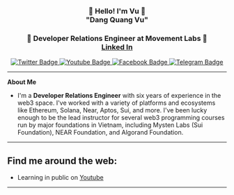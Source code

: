 <h3 align="center">👋   Hello! I'm Vu   👋 <br/> "Dang Quang Vu" </h3>
<h3 align="center">👋  Developer Relations Engineer at Movement Labs 👋  <br/>   <a href="https://www.linkedin.com/in/jayden-dangvu/" target="_blank" >Linked In</a></h3>


<div id="badges" align="center">
  <a href="https://twitter.com/jayden_dangvu" target="_blank" >
    <img src="https://img.shields.io/badge/Twitter-blue?style=for-the-badge&logo=twitter&logoColor=white" alt="Twitter Badge"/>
  </a>
  <a href="https://youtube.com/@jaydendangvu" target="_blank" >
    <img src="https://img.shields.io/badge/YouTube-red?style=for-the-badge&logo=youtube&logoColor=white" alt="Youtube Badge"/>
  </a>
  <a href="https://facebook.com/jayden.dangvu" target="_blank" >
    <img src="https://img.shields.io/badge/Facebook-black?style=for-the-badge&logo=facebook&logoColor=white" alt="Facebook Badge"/>
  </a>
  <a href="https://t.me/jayden_dangvu" target="_blank" >
    <img src="https://img.shields.io/badge/Telegram-blue?style=for-the-badge&logo=telegram&logoColor=white" alt="Telegram Badge"/>
  </a>
  <br/>
</div>

---
**About Me**
- I'm a **Developer Relations Engineer** with six years of experience in the web3 space. I've worked with a variety of platforms and ecosystems like Ethereum, Solana, Near, Aptos, Sui, and more. I've been lucky enough to be the lead instructor for several web3 programming courses run by major foundations in Vietnam, including Mysten Labs (Sui Foundation), NEAR Foundation, and Algorand Foundation.

---
Find me around the web:
-----------------------
- Learning in public on <a href="https://youtube.com/@jaydendangvu" target="_blank" >Youtube</a>
-----------------------

